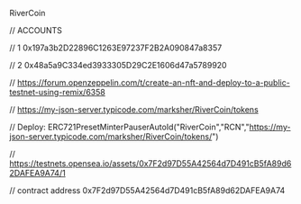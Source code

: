 RiverCoin

// ACCOUNTS

// 1 0x197a3b2D22896C1263E97237F2B2A090847a8357

// 2 0x48a5a9C334ed3933305D29C2E1606d47a5789920

// https://forum.openzeppelin.com/t/create-an-nft-and-deploy-to-a-public-testnet-using-remix/6358

// https://my-json-server.typicode.com/marksher/RiverCoin/tokens

// Deploy: ERC721PresetMinterPauserAutoId("RiverCoin","RCN","https://my-json-server.typicode.com/marksher/RiverCoin/tokens/")

// https://testnets.opensea.io/assets/0x7F2d97D55A42564d7D491cB5fA89d62DAFEA9A74/1

// contract address 0x7F2d97D55A42564d7D491cB5fA89d62DAFEA9A74
